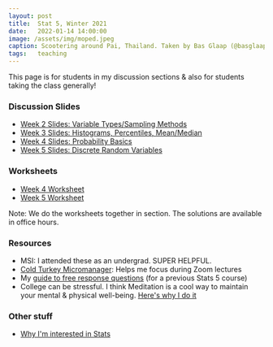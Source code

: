 ```yaml
---
layout: post
title:  Stat 5, Winter 2021
date:   2022-01-14 14:00:00
image: /assets/img/moped.jpeg
caption: Scootering around Pai, Thailand. Taken by Bas Glaap (@basglaap on insta).
tags:   teaching
---
```


This page is for students in my discussion sections & also for students taking the class generally!  

### Discussion Slides

* [Week 2 Slides: Variable Types/Sampling Methods](https://drive.google.com/file/d/1lLi8Vytd479qxWm3zUK4-Vqy5AFOfAIX/view?usp=sharing)
* [Week 3 Slides: Histograms, Percentiles, Mean/Median](https://drive.google.com/open?id=1hXTXiaSmb5P3nakuo1nZUGxlMlWU_QRM&authuser=shokawano5%40gmail.com&usp=drive_fs)
* [Week 4 Slides: Probability Basics](https://drive.google.com/open?id=1-BsfW-Fv6-PKAD-VCJrALF1cNZbBDrND&authuser=shokawano5%40gmail.com&usp=drive_fs)
* [Week 5 Slides: Discrete Random Variables](https://drive.google.com/file/d/107BItaW48a5F5XMsr68hlIyRlR0Oaf-0/view?usp=sharing)

### Worksheets

* [Week 4 Worksheet](https://docs.google.com/document/d/1JuYqYJ2Du8k6-nlrNamuvm31Wu8bWB4eqSDFPgCXU48/edit?usp=sharing)
* [Week 5 Worksheet](https://docs.google.com/document/d/19nus6NeWxtRB_Hu3xZEyG2ZjN_BWYVw0nU1-cSywUTM/edit?usp=sharing)

Note: We do the worksheets together in section.  The solutions are available in office hours.

### Resources

* MSI:  I attended these as an undergrad. SUPER HELPFUL.
* [Cold Turkey Micromanager](https://getcoldturkey.com/micromanager/):  Helps me focus during Zoom lectures
* My [guide to free response questions](https://docs.google.com/document/d/1By9wdjEfJBf5DEUG2yefmcLW2B6-doahrfiPbhy6STA/edit?usp=sharing) (for a previous Stats 5 course)
* College can be stressful. I think Meditation is a cool way to maintain your mental & physical well-being. [Here's why I do it](https://sho-kawano.github.io/2021/09/27/why-meditate/)

### Other stuff
* [Why I'm interested in Stats](https://sho-kawano.github.io/2021/09/08/why-stats/)
